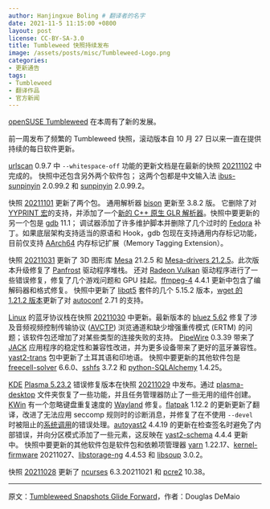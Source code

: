 ```yaml
---
author: Hanjingxue Boling # 翻译者的名字
date: 2021-11-5 11:15:00 +0800
layout: post
license: CC-BY-SA-3.0
title: Tumbleweed 快照持续发布
image: /assets/posts/misc/Tumbleweed-Logo.png
categories:
- 更新通告
tags:
- Tumbleweed
- 翻译作品
- 官方新闻
---
```


[openSUSE Tumbleweed](https://get.opensuse.org/tumbleweed/) 在本周有了新的发展。

前一周发布了频繁的 Tumbleweed 快照，滚动版本自 10 月 27 日以来一直在提供持续的每日软件更新。

[urlscan](https://urlscan.io/) 0.9.7 中 `--whitespace-off` 功能的更新文档是在最新的快照 [20211102](https://lists.opensuse.org/archives/list/factory@lists.opensuse.org/thread/2G2ZVEEDHIVYAUSBXDZIFSLCY7VZARHJ/) 中完成的。 快照中还包含另外两个软件包； 这两个包都是中文输入法 [ibus-sunpinyin](https://github.com/sunpinyin/sunpinyin) 2.0.99.2 和 [sunpinyin](https://github.com/sunpinyin/sunpinyin) 2.0.99.2。

快照 [20211101](https://lists.opensuse.org/archives/list/factory@lists.opensuse.org/thread/KOHURFR32IZQLNACSNWRPAMBJPZAN224/) 更新了两个包。 通用解析器 [bison](https://www.gnu.org/software/bison/) 更新至 3.8.2 版。 它删除了对 [YYPRINT 宏](https://www.gnu.org/software/bison/manual/html_node/The-YYPRINT-Macro.html)的支持，并添加了一个[新的 C++ 原生 GLR 解析器](https://githubmemory.com/repo/lexxmark/winflexbison/issues/74)。快照中要更新的另一个包是 [gdb](https://www.gnu.org/software/gdb/) 11.1； 调试器添加了许多维护脚本并删除了几个过时的 [Fedora](https://getfedora.org/) 补丁。如果底层架构支持适当的原语和 Hook，gdb 包现在支持通用内存标记功能，目前仅支持 [AArch64](https://en.wikipedia.org/wiki/AArch64) 内存标记扩展（Memory Tagging Extension）。

快照 [20211031](https://lists.opensuse.org/archives/list/factory@lists.opensuse.org/thread/THP65RVWV4XO5PW4A3TOD3OW2DHWZNZT/) 更新了 3D 图形库 [Mesa](https://www.mesa3d.org/) 21.2.5 和 [Mesa-drivers 21.2.5](https://docs.mesa3d.org/relnotes/21.2.5.html)。此次版本升级修复了 [Panfrost](https://docs.mesa3d.org/drivers/panfrost.html) 驱动程序堆栈。 还对 [Radeon Vulkan](https://www.amd.com/en/technologies/vulkan) 驱动程序进行了一些错误修复，修复了几个游戏问题和 GPU 挂起。[ffmpeg-4](https://www.ffmpeg.org/) 4.4.1 更新中包含了编解码器和格式修复。 快照中更新了 [libqt5](https://www.reddit.com/r/openSUSE/comments/cbflbz/difference_between_libqt5_and_libqt5_packages/) 套件的几个 5.15.2 版本，[wget 的 1.21.2 版本](https://www.linuxfromscratch.org/blfs/view/svn/basicnet/wget.html)更新了对 [autoconf](https://www.gnu.org/software/autoconf/) 2.71 的支持。

[Linux](https://www.kernel.org/) 的蓝牙协议栈在快照 [20211030](https://lists.opensuse.org/archives/list/factory@lists.opensuse.org/thread/IAAYOEZAM6F7Z7GNMKFYBEQ5YFJEUFYP/) 中更新。最新版本的 [bluez 5.62](http://www.bluez.org/) 修复了涉及音频视频控制传输协议 ([AVCTP](http://www.cs.bilkent.edu.tr/~korpe/lab/resources/AVCTP%20Spec%20v1_0)) 浏览通道和缺少增强重传模式 (ERTM) 的问题；该软件包还增加了对某些类型的连接失败的支持。 [PipeWire](https://pipewire.org/) 0.3.39 带来了 [JACK](https://jackaudio.org/) 应用程序的稳定性和兼容性改进，并为更多设备带来了更好的蓝牙兼容性。[yast2-trans](https://yast.opensuse.org/) 包中更新了土耳其语和印地语。 快照中要更新的其他软件包是 [freecell-solver](https://fc-solve.shlomifish.org/) 6.6.0、[sshfs](https://github.com/libfuse/sshfs) 3.7.2 和 [python-SQLAlchemy](https://pypi.org/project/SQLAlchemy/) 1.4.25。

[KDE](https://kde.org/) [Plasma 5.23.2](https://kde.org/announcements/plasma/5/5.23.2/) 错误修复版本在快照 [20211029](https://lists.opensuse.org/archives/list/factory@lists.opensuse.org/thread/OIJ4EPTO77U5Y2WGLLHU2CJBA3YS6KCB/) 中发布。通过 [plasma-desktop](https://invent.kde.org/plasma/plasma-desktop) 文件夹恢复了一些功能，并且任务管理器防止了一些无用的组件创建。[KWin](https://commits.kde.org/kwin) 有一个忽略键盘重复速度的 [Wayland](https://wayland.freedesktop.org/) 修复。[flatpak](https://flatpak.org/) 1.12.2 的更新更新了翻译，改进了无法应用 seccomp 规则时的诊断消息，并修复了在不使用 `--devel` 时被阻止的[系统调用](https://en.wikipedia.org/wiki/System_call)的错误处理。[autoyast2](https://yast.opensuse.org/) 4.4.19 的更新在检查签名时避免了内部错误，并向分区模式添加了一些元素，这反映在 [yast2-schema](https://yast.opensuse.org/) 4.4.4 更新中。 快照中要更新的其他软件包是软件包和依赖项管理器 [yarn](https://yarnpkg.com/) 1.22.17、[kernel-firmware](https://www.kernel.org/) 20211027、[libstorage-ng](https://github.com/openSUSE/libstorage-ng) 4.4.53 和 [libsoup](https://gitlab.gnome.org/GNOME/libsoup) 3.0.2。

快照 [20211028](https://lists.opensuse.org/archives/list/factory@lists.opensuse.org/thread/NQ4XOISOQFU3TCSDQLQ64SGI6EQUE2H2/) 更新了 [ncurses](https://en.wikipedia.org/wiki/Ncurses) 6.3.20211021 和 [pcre2](https://github.com/PhilipHazel/pcre2) 10.38。

------

原文：[Tumbleweed Snapshots Glide Forward](https://news.opensuse.org/2021/11/04/tw-snapshots-glide-forward/)，作者：Douglas DeMaio